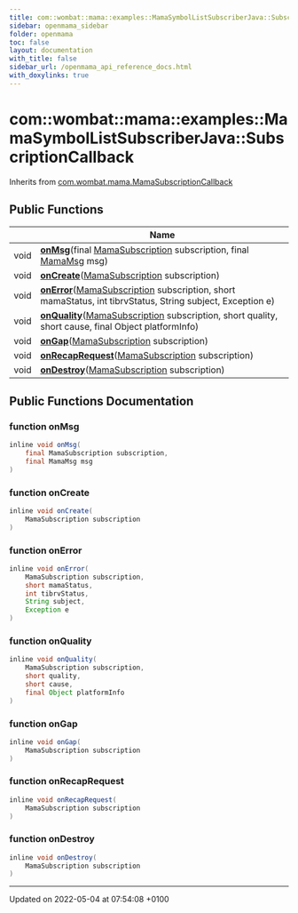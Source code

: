 ```yaml
---
title: com::wombat::mama::examples::MamaSymbolListSubscriberJava::SubscriptionCallback
sidebar: openmama_sidebar
folder: openmama
toc: false
layout: documentation
with_title: false
sidebar_url: /openmama_api_reference_docs.html
with_doxylinks: true
---
```


# com::wombat::mama::examples::MamaSymbolListSubscriberJava::SubscriptionCallback





Inherits from [com.wombat.mama.MamaSubscriptionCallback](interfacecom_1_1wombat_1_1mama_1_1MamaSubscriptionCallback.html)

## Public Functions

|                | Name           |
| -------------- | -------------- |
| void | **[onMsg](classcom_1_1wombat_1_1mama_1_1examples_1_1MamaSymbolListSubscriberJava_1_1SubscriptionCallback.html#function-onmsg)**(final [MamaSubscription](classcom_1_1wombat_1_1mama_1_1MamaSubscription.html) subscription, final [MamaMsg](classcom_1_1wombat_1_1mama_1_1MamaMsg.html) msg) |
| void | **[onCreate](classcom_1_1wombat_1_1mama_1_1examples_1_1MamaSymbolListSubscriberJava_1_1SubscriptionCallback.html#function-oncreate)**([MamaSubscription](classcom_1_1wombat_1_1mama_1_1MamaSubscription.html) subscription) |
| void | **[onError](classcom_1_1wombat_1_1mama_1_1examples_1_1MamaSymbolListSubscriberJava_1_1SubscriptionCallback.html#function-onerror)**([MamaSubscription](classcom_1_1wombat_1_1mama_1_1MamaSubscription.html) subscription, short mamaStatus, int tibrvStatus, String subject, Exception e) |
| void | **[onQuality](classcom_1_1wombat_1_1mama_1_1examples_1_1MamaSymbolListSubscriberJava_1_1SubscriptionCallback.html#function-onquality)**([MamaSubscription](classcom_1_1wombat_1_1mama_1_1MamaSubscription.html) subscription, short quality, short cause, final Object platformInfo) |
| void | **[onGap](classcom_1_1wombat_1_1mama_1_1examples_1_1MamaSymbolListSubscriberJava_1_1SubscriptionCallback.html#function-ongap)**([MamaSubscription](classcom_1_1wombat_1_1mama_1_1MamaSubscription.html) subscription) |
| void | **[onRecapRequest](classcom_1_1wombat_1_1mama_1_1examples_1_1MamaSymbolListSubscriberJava_1_1SubscriptionCallback.html#function-onrecaprequest)**([MamaSubscription](classcom_1_1wombat_1_1mama_1_1MamaSubscription.html) subscription) |
| void | **[onDestroy](classcom_1_1wombat_1_1mama_1_1examples_1_1MamaSymbolListSubscriberJava_1_1SubscriptionCallback.html#function-ondestroy)**([MamaSubscription](classcom_1_1wombat_1_1mama_1_1MamaSubscription.html) subscription) |

## Public Functions Documentation

### function onMsg

```java
inline void onMsg(
    final MamaSubscription subscription,
    final MamaMsg msg
)
```


### function onCreate

```java
inline void onCreate(
    MamaSubscription subscription
)
```


### function onError

```java
inline void onError(
    MamaSubscription subscription,
    short mamaStatus,
    int tibrvStatus,
    String subject,
    Exception e
)
```


### function onQuality

```java
inline void onQuality(
    MamaSubscription subscription,
    short quality,
    short cause,
    final Object platformInfo
)
```


### function onGap

```java
inline void onGap(
    MamaSubscription subscription
)
```


### function onRecapRequest

```java
inline void onRecapRequest(
    MamaSubscription subscription
)
```


### function onDestroy

```java
inline void onDestroy(
    MamaSubscription subscription
)
```


-------------------------------

Updated on 2022-05-04 at 07:54:08 +0100